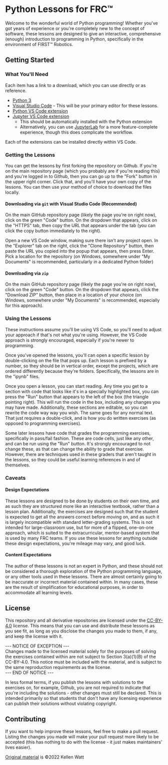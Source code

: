 # Python Lessons for FRC™

Welcome to the wonderful world of Python programming! Whether you've got years of experience or you're completely new 
to the concept of software, these lessons are designed to give an interactive, comprehensive (enough) introduction to 
programming in Python, specifically in the environment of FIRST™ Robotics.


## Getting Started
### What You'll Need
Each item has a link to a download, which you can use directly or as reference.
- [Python 3](https://www.python.org/downloads/)
- [Visual Studio Code](https://code.visualstudio.com/) - This will be your primary editor for these lessons.
- [Python VS Code extension](https://marketplace.visualstudio.com/items?itemName=ms-python.python)
- [Jupyter VS Code extension](https://marketplace.visualstudio.com/items?itemName=ms-toolsai.jupyter) 
  - This should be automatically installed with the Python extension
  - Alternatively, you can use [JupyterLab](https://jupyterlab.readthedocs.io/en/stable/) for a more feature-complete 
    experience, though this does complicate the workflow.
<!-- - [Draw.io integration VS Code extension](https://marketplace.visualstudio.com/items?itemName=hediet.vscode-drawio) - for easily making flowcharts -->

Each of the extensions can be installed directly within VS Code.  

### Getting the Lessons
You can get the lessons by first forking the repository on Github. If you're on the main repository page (which you probably
are if you're reading this) and you're logged in to Github, then you can go up to the "Fork" button in the upper right corner.
Click that, and you'll have your own copy of the lessons. You can then use your method of choice to download the files locally.

#### Downloading via `git` with Visual Studio Code (Recommended)
On the main GitHub repository page (likely the page you're on right now), click on the green "Code" button. On the 
dropdown that appears, click on the "HTTPS" tab, then copy the URL that appears under the tab (you can click the copy button 
immediately to the right). 

Open a new VS Code window, making sure there isn't any project open. In the "Explorer" tab on the right, click the "Clone 
Repository" button, then paste the URL you copied into the popup that appears, then press Enter. Pick a location for the 
repository (on Windows, somewhere under "My Documents" is recommended, particularly in a dedicated Python folder)

#### Downloading via `zip`
On the main GitHub repository page (likely the page you're on right now), click on the green "Code" button. On the 
dropdown that appears, click the "Download ZIP" button, then place in a location of your choice (on Windows, somewhere 
under "My Documents" is recommended, especially for this approach).

### Using the Lessons
These instructions assume you'll be using VS Code, so you'll need to adjust your approach if that's not what you're using. 
However, the VS Code approach is strongly encouraged, especially if you're newer to programming.

Once you've opened the lessons, you'll can open a specific lesson by double-clicking on the file that pops up. Each lesson is 
prefixed by a number, so they should be in vertical order, except the projects, which are ordered differently because they're 
folders. Specifically, the lessons are in the "ipynb" files.

Once you open a lesson, you can start reading. Any time you get to a section with code that looks like it's in a specially 
highlighted box, you can press the "Run" button that appears to the left of the box (the triangle pointing right). This will 
run the code in the box, including any changes you may have made. Additionally, these sections are editable, so you can 
rewrite the code way way you wish. The same goes for any normal text. That just requires a double-click, and is how you do 
written exercises (as opposed to programming exercises).

Some later lessons have code that grades the programming exercises, specifically in pass/fail fashion. These are code cells,
just like any other, and can be run using the "Run" button. It's strongly encouraged to not change these, as that can change 
the ability to grade that exercise. However, there are techniques used in these graders that aren't taught in the lessons, 
so they could be useful learning references in and of themselves.

### Caveats
#### Design Expectations
These lessons are designed to be done by students on their own time, and as such they are structured more like an 
interactive textbook, rather than a lesson plan. Additionally, the exercises are designed such that the student 
is expected to get all the answers correct before moving on, and as such it is largely incompatible with standard 
letter-grading systems. This is not intended for large-classroom use, but for more of a flipped, one-on-one approach, which 
is suited to the extracurricular, mentor-based system that is used by many FRC teams. If you use these lessons for 
anything outside these design expectations, you're mileage may vary, and good luck.

#### Content Expectations
The author of these lessons is not an expert in Python, and these should not be considered a thorough exploration of 
the Python programming language, or any other tools used in these lessons. There are almost certainly going to be 
inaccurate or incorrect material contained within. In many cases, these are the result of simplification for 
educational purposes, in order to accommodate all learning levels.



## License
This repository and all derivative repositories are licensed under the [CC-BY-4.0](./LICENSE.txt) license. This means that you 
can use and distribute these lessons as you see fit, as long as you disclose the changes you made to them, if any, and keep 
the license with it.

--- NOTICE OF EXCEPTION ---<br>
Changes made to the licensed material solely for the purposes of solving the exercises contained within 
are not subject to Section 3(a)(1)(B) of the CC-BY-4.0. This notice must be included with the material, and is 
subject to the same reproduction requirements as the license.<br>
--- END OF NOTICE ---

In less formal terms, if you publish the lessons with solutions to the exercises on, for example, Github, you are not 
required to indicate that you're including the solutions - other changes must still be declared. This is intended 
primarily so that students that don't have any licensing experience can publish their solutions without violating copyright.


## Contributing
If you want to help improve these lessons, feel free to make a pull request. Listing the changes you made will make 
your pull request more likely to be accepted (this has nothing to do with the license - it just makes maintainers' lives easier).


[Original material](https://github.com/KellenWatt/python-lessons) is ©2022 Kellen Watt